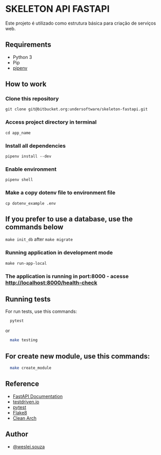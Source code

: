 
# SKELETON API FASTAPI

Este projeto é utilizado como estrutura básica para criação de serviços web.




## Requirements


 - Python 3 
 - Pip
 - [pipenv](https://pipenv-fork.readthedocs.io/en/latest/basics.html)


## How to work

### Clone this repository
`git clone git@bitbucket.org:undersoftware/skeleton-fastapi.git`

### Access project directory in terminal
`cd app_name`

### Install all dependencies
`pipenv install --dev`

### Enable environment
`pipenv shell`

### Make a copy dotenv file to environment file
`cp dotenv_example .env`

## If you prefer to use a database, use the commands below 
`make init_db` 
after 
`make migrate`

### Running application in development mode
`make run-app-local`

### The application is running in port:8000 - acesse <http://localhost:8000/health-check> 
## Running tests

For run tests, use this commands:

```bash
  pytest 
```
or
```bash
  make testing 
```

## For create new module, use this commands:
```bash
  make create_module 
```

## Reference

 - [FastAPI Documentation](https://fastapi.tiangolo.com/)
 - [testdriven.io](https://testdriven.io/courses/tdd-fastapi/)
 - [pytest](https://docs.pytest.org/en/6.2.x/contents.html)
 - [Flake8](https://flake8.pycqa.org/en/latest/)
 - [Clean Arch](https://blog.cleancoder.com/uncle-bob/2012/08/13/the-clean-architecture.html)
 
## Author

- [@weslei.souza](weslei.souza@under.com.br)





